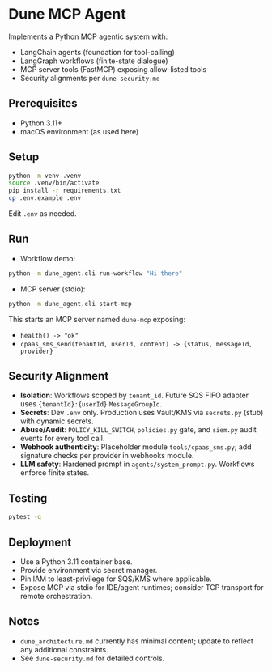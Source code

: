 # Dune MCP Agent

Implements a Python MCP agentic system with:
- LangChain agents (foundation for tool-calling)
- LangGraph workflows (finite-state dialogue)
- MCP server tools (FastMCP) exposing allow-listed tools
- Security alignments per `dune-security.md`

## Prerequisites

- Python 3.11+
- macOS environment (as used here)

## Setup

```bash
python -m venv .venv
source .venv/bin/activate
pip install -r requirements.txt
cp .env.example .env
```

Edit `.env` as needed.

## Run

- Workflow demo:
```bash
python -m dune_agent.cli run-workflow "Hi there"
```

- MCP server (stdio):
```bash
python -m dune_agent.cli start-mcp
```

This starts an MCP server named `dune-mcp` exposing:
- `health() -> "ok"`
- `cpaas_sms_send(tenantId, userId, content) -> {status, messageId, provider}`

## Security Alignment

- **Isolation**: Workflows scoped by `tenant_id`. Future SQS FIFO adapter uses `{tenantId}:{userId}` `MessageGroupId`.
- **Secrets**: Dev `.env` only. Production uses Vault/KMS via `secrets.py` (stub) with dynamic secrets.
- **Abuse/Audit**: `POLICY_KILL_SWITCH`, `policies.py` gate, and `siem.py` audit events for every tool call.
- **Webhook authenticity**: Placeholder module `tools/cpaas_sms.py`; add signature checks per provider in webhooks module.
- **LLM safety**: Hardened prompt in `agents/system_prompt.py`. Workflows enforce finite states.

## Testing

```bash
pytest -q
```

## Deployment

- Use a Python 3.11 container base.
- Provide environment via secret manager.
- Pin IAM to least-privilege for SQS/KMS where applicable.
- Expose MCP via stdio for IDE/agent runtimes; consider TCP transport for remote orchestration.

## Notes

- `dune_architecture.md` currently has minimal content; update to reflect any additional constraints.
- See `dune-security.md` for detailed controls.
